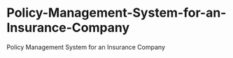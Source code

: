 # Policy-Management-System-for-an-Insurance-Company
Policy Management System for an Insurance Company
